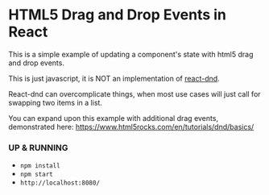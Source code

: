 # HTML5 Drag and Drop Events in React
This is a simple example of updating a component's state with html5 drag and drop events.

This is just javascript, it is NOT an implementation of [react-dnd](https://github.com/react-dnd/react-dnd).

React-dnd can overcomplicate things, when most use cases will just call for swapping two items in a list.

You can expand upon this example with additional drag events, demonstrated here:
https://www.html5rocks.com/en/tutorials/dnd/basics/

### UP & RUNNING
* `npm install`
* `npm start`
* `http://localhost:8080/`
